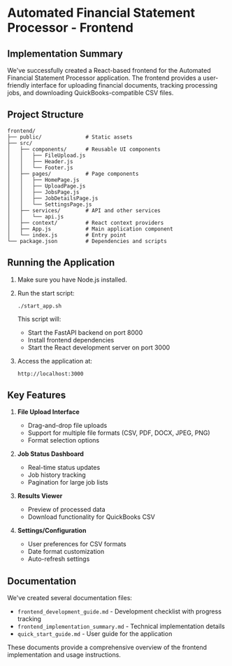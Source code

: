 # Automated Financial Statement Processor - Frontend

## Implementation Summary

We've successfully created a React-based frontend for the Automated Financial Statement Processor application. The frontend provides a user-friendly interface for uploading financial documents, tracking processing jobs, and downloading QuickBooks-compatible CSV files.

## Project Structure

```
frontend/
├── public/              # Static assets
├── src/
│   ├── components/      # Reusable UI components
│   │   ├── FileUpload.js
│   │   ├── Header.js
│   │   └── Footer.js
│   ├── pages/           # Page components
│   │   ├── HomePage.js
│   │   ├── UploadPage.js
│   │   ├── JobsPage.js
│   │   ├── JobDetailsPage.js
│   │   └── SettingsPage.js
│   ├── services/        # API and other services
│   │   └── api.js
│   ├── context/         # React context providers
│   ├── App.js           # Main application component
│   └── index.js         # Entry point
└── package.json         # Dependencies and scripts
```

## Running the Application

1. Make sure you have Node.js installed.
2. Run the start script:
   ```
   ./start_app.sh
   ```
   This script will:
   - Start the FastAPI backend on port 8000
   - Install frontend dependencies
   - Start the React development server on port 3000

3. Access the application at:
   ```
   http://localhost:3000
   ```

## Key Features

1. **File Upload Interface**
   - Drag-and-drop file uploads
   - Support for multiple file formats (CSV, PDF, DOCX, JPEG, PNG)
   - Format selection options

2. **Job Status Dashboard**
   - Real-time status updates
   - Job history tracking
   - Pagination for large job lists

3. **Results Viewer**
   - Preview of processed data
   - Download functionality for QuickBooks CSV

4. **Settings/Configuration**
   - User preferences for CSV formats
   - Date format customization
   - Auto-refresh settings

## Documentation

We've created several documentation files:

- `frontend_development_guide.md` - Development checklist with progress tracking
- `frontend_implementation_summary.md` - Technical implementation details
- `quick_start_guide.md` - User guide for the application

These documents provide a comprehensive overview of the frontend implementation and usage instructions.

